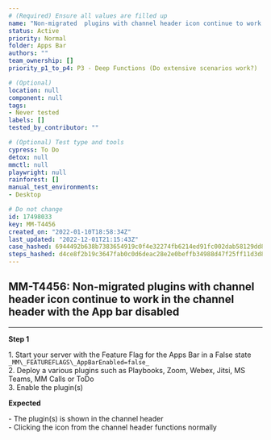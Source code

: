 ```yaml
---
# (Required) Ensure all values are filled up
name: "Non-migrated  plugins with channel header icon continue to work in the channel header with the App bar disabled"
status: Active
priority: Normal
folder: Apps Bar
authors: ""
team_ownership: []
priority_p1_to_p4: P3 - Deep Functions (Do extensive scenarios work?)

# (Optional)
location: null
component: null
tags:
- Never tested
labels: []
tested_by_contributor: ""

# (Optional) Test type and tools
cypress: To Do
detox: null
mmctl: null
playwright: null
rainforest: []
manual_test_environments:
- Desktop

# Do not change
id: 17498033
key: MM-T4456
created_on: "2022-01-10T18:58:34Z"
last_updated: "2022-12-01T21:15:43Z"
case_hashed: 6944492b638b7383654919c0f4e32274fb6214ed91fc002dab58129dd83d6ee4e52425d0dd3e7aca3f4376a0e60ce08e
steps_hashed: d4ce8f2b19c3647fab0c0d6deac28e2e0beffb34988d47f25ff11d3d836e6a6ddd126371b7573bd1d44b64efe030e12c
---
```


<!-- (Auto-generated) Based on frontmatter's "key" and "name" -->

## MM-T4456: Non-migrated plugins with channel header icon continue to work in the channel header with the App bar disabled

---

**Step 1**

1\. Start your server with the Feature Flag for the Apps Bar in a False state `_MM\_FEATUREFLAGS\_AppBarEnabled=false_`\
2\. Deploy a various plugins such as Playbooks, Zoom, Webex, Jitsi, MS Teams, MM Calls or ToDo\
3\. Enable the plugin(s)

**Expected**

\- The plugin(s) is shown in the channel header\
\- Clicking the icon from the channel header functions normally
